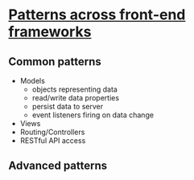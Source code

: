 
# [Patterns across front-end frameworks](https://www.youtube.com/watch?v=Bp3Jy177NvU)

## Common patterns

* Models
  * objects representing data
  * read/write data properties
  * persist data to server
  * event listeners firing on data change
* Views
* Routing/Controllers
* RESTful API access

## Advanced patterns
